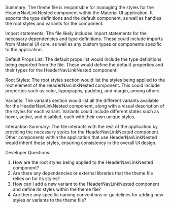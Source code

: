 Summary:
The theme file is responsible for managing the styles for the HeaderNavLinkNested component within the Material UI application. It exports the type definitions and the default component, as well as handles the root styles and variants for the component.

Import statements:
The file likely includes import statements for the necessary dependencies and type definitions. These could include imports from Material UI core, as well as any custom types or components specific to the application.

Default Props List:
The default props list would include the type definitions being exported from the file. These would define the default properties and their types for the HeaderNavLinkNested component.

Root Styles:
The root styles section would list the styles being applied to the root element of the HeaderNavLinkNested component. This could include properties such as color, typography, padding, and margin, among others.

Variants:
The variants section would list all the different variants available for the HeaderNavLinkNested component, along with a visual description of the styles for each variant. Variants could include different states such as hover, active, and disabled, each with their own unique styles.

Interaction Summary:
The file interacts with the rest of the application by providing the necessary styles for the HeaderNavLinkNested component. Other components within the application that use HeaderNavLinkNested would inherit these styles, ensuring consistency in the overall UI design.

Developer Questions:
1. How are the root styles being applied to the HeaderNavLinkNested component?
2. Are there any dependencies or external libraries that the theme file relies on for its styles?
3. How can I add a new variant to the HeaderNavLinkNested component and define its styles within the theme file?
4. Are there any specific naming conventions or guidelines for adding new styles or variants to the theme file?